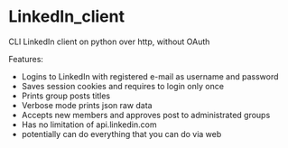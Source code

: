# LinkedIn_client
CLI LinkedIn client on python over http, without OAuth

Features:
* Logins to LinkedIn with registered e-mail as username and password
* Saves session cookies and requires to login only once
* Prints group posts titles
* Verbose mode prints json raw data
* Accepts new members and approves post to administrated groups
* Has no limitation of api.linkedin.com
* potentially can do everything that you can do via web
